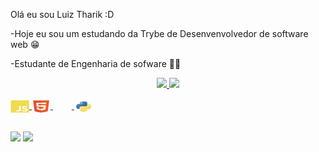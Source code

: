 Olá eu sou Luiz Tharik :D

-Hoje eu sou um estudando da Trybe de Desenvenvolvedor de software web 😁

-Estudante de Engenharia de sofware 📖📕

<div align="center">
  <a href="https://github.com/Thariklz">
  <img height="170em" src="https://github-readme-stats.vercel.app/api?username=Thariklz&show_icons=true&theme=dracula&include_all_commits=true&count_private=true"/>
  <img height="170em" src="https://github-readme-stats.vercel.app/api/top-langs/?username=Thariklz&layout=compact&langs_count=7&theme=dracula"/>
</div>

<div style="display: inline_block"><br>
  <img align="center" alt="luiz-Js" height="20" width="30" src="https://raw.githubusercontent.com/devicons/devicon/master/icons/javascript/javascript-plain.svg">
  <img align="center" alt="luiz-HTML" height="20" width="30" src="https://raw.githubusercontent.com/devicons/devicon/master/icons/html5/html5-original.svg">
  <img align="center" alt="luiz-CSS" height="00" width="30" src="https://raw.githubusercontent.com/devicons/devicon/master/icons/css3/css3-original.svg">
  <img align="center" alt="luiz-Python" height="20" width="30" src="https://raw.githubusercontent.com/devicons/devicon/master/icons/python/python-original.svg">
</div>

##
<div>
  <a href = "https://mail.google.com/mail/u/0/#inbox"><img src="https://img.shields.io/badge/-Gmail-%23333?style=for-the-badge&logo=gmail&logoColor=white" target="_blank"></a>
  <a href="https://linkedin.com/in/luiz-tharik-990821204" target="_blank"><img src="https://img.shields.io/badge/-LinkedIn-%230077B5?style=for-the-badge&logo=linkedin&logoColor=white" target="_blank"></a> 

 </div>
